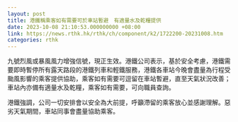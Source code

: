 ```yaml
---
layout: post
title: 港鐵稱乘客如有需要可於車站暫避　有適量水及乾糧提供
date: 2023-10-08 21:10:53.000000000 +08:00
link: https://news.rthk.hk/rthk/ch/component/k2/1722200-20231008.htm
categories: rthk
---
```


九號烈風或暴風風力增強信號，現正生效。港鐵公司表示，基於安全考慮，港鐵需要即時暫停所有露天路段的港鐵列車和輕鐵服務，港鐵各車站今晚會盡量為行程受颱風影響的乘客提供協助，乘客如有需要可逗留在車站暫避，直至天氣狀況改善；車站內亦備有適量水及乾糧，乘客如有需要，可向職員查詢。

港鐵強調，公司一切安排會以安全為大前提，呼籲滯留的乘客放心並感謝理解。惡劣天氣期間，車站同事會盡量協助乘客。
